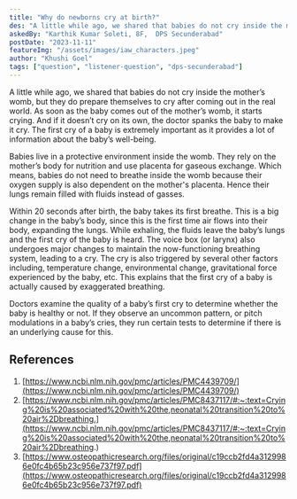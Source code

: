 ```yaml
---
title: "Why do newborns cry at birth?"
des: "A little while ago, we shared that babies do not cry inside the mother’s womb, but they do prepare themselves to cry after coming out in the real world. As soon as the baby comes out of the mother’s womb, it starts crying. And if it doesn’t cry on its own, the doctor spanks the baby to make it cry. The first cry of a baby is extremely important as it provides a lot of information about the baby’s well-being. "
askedBy: "Karthik Kumar Soleti, 8F,  DPS Secunderabad"
postDate: "2023-11-11"
featureImg: "/assets/images/iaw_characters.jpeg"
author: "Khushi Goel"
tags: ["question", "listener-question", "dps-secunderabad"]
---
```

A little while ago, we shared that babies do not cry inside the mother’s womb, but they do prepare themselves to cry after coming out in the real world. As soon as the baby comes out of the mother’s womb, it starts crying. And if it doesn’t cry on its own, the doctor spanks the baby to make it cry. The first cry of a baby is extremely important as it provides a lot of information about the baby’s well-being. 

Babies live in a protective environment inside the womb. They rely on the mother’s body for nutrition and use placenta for gaseous exchange. Which means, babies do not need to breathe inside the womb because their oxygen supply is also dependent on the mother's placenta.  Hence their lungs remain filled with fluids instead of gasses. 

Within 20 seconds after birth, the baby takes its first breathe. This is  a big change in the baby’s body, since this is the first time air flows into their body, expanding the lungs. While exhaling, the fluids leave the baby’s lungs and the first cry of the baby is heard. The voice box (or larynx) also undergoes major changes to maintain the now-functioning breathing system, leading to a cry. The cry is also triggered by several other factors including, temperature change, environmental change, gravitational force experienced by the baby, etc. This explains that the first cry of a baby is actually caused by exaggerated breathing.
 
Doctors examine the quality of a baby’s first cry to determine whether the baby is healthy or not. If they observe an uncommon pattern, or pitch modulations in a baby’s cries, they run certain tests to determine if there is an underlying cause for this. 

## References
1. [https://www.ncbi.nlm.nih.gov/pmc/articles/PMC4439709/](https://www.ncbi.nlm.nih.gov/pmc/articles/PMC4439709/)
2. [https://www.ncbi.nlm.nih.gov/pmc/articles/PMC8437117/#:~:text=Crying%20is%20associated%20with%20the,neonatal%20transition%20to%20air%2Dbreathing.](https://www.ncbi.nlm.nih.gov/pmc/articles/PMC8437117/#:~:text=Crying%20is%20associated%20with%20the,neonatal%20transition%20to%20air%2Dbreathing.)
3. [https://www.osteopathicresearch.org/files/original/c19ccb2fd4a3129986e0fc4b65b23c956e737f97.pdf](https://www.osteopathicresearch.org/files/original/c19ccb2fd4a3129986e0fc4b65b23c956e737f97.pdf)
